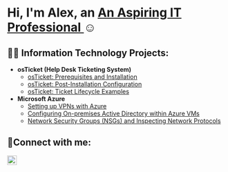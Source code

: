 <h1>Hi, I'm Alex, an <a href="https://www.linkedin.com/in/alexdinhdang/">An Aspiring IT Professional </a>☺</h1>

<h2>👨‍💻 Information Technology Projects:</h2>

- <b>osTicket (Help Desk Ticketing System)</b>
  - [osTicket: Prerequisites and Installation](https://github.com/Dangitsalex678/osticket-prereqs)
  - [osTicket: Post-Installation Configuration](https://github.com/Dangitsalex678/post-install-config)
  - [osTicket: Ticket Lifecycle Examples](https://github.com/Dangitsalex678/ticket-lifecycle)
- <b>Microsoft Azure</b>
  - [Setting up VPNs with Azure](https://github.com/Dangitsalex678/setup-vpn)
  - [Configuring On-premises Active Directory within Azure VMs](https://github.com/Dangitsalex678/configure-ad)
  - [Network Security Groups (NSGs) and Inspecting Network Protocols](https://github.com/Dangitsalex678/azure-network-protocols)

<h2>🤳Connect with me:</h2>

[<img align="left" alt="Alex | LinkedIn" width="22px" src="https://cdn.jsdelivr.net/npm/simple-icons@v3/icons/linkedin.svg" />][linkedin]

[linkedin]: https://www.linkedin.com/in/alexdinhdang/
